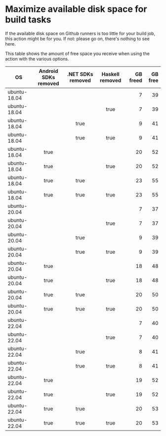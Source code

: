 # Maximize available disk space for build tasks

If the available disk space on Github runners is too little for your build job, this action might be for you.
If not: please go on, there's nothing to see here.

This table shows the amount of free space you receive when using the action with the various options.

OS | Android SDKs removed | .NET SDKs removed | Haskell removed | GB freed | GB free
---|:--------------------:|:-----------------:|:---------------:|---------:|-------:
ubuntu-18.04 |  |  |  | 7 | 39
ubuntu-18.04 |  |  | true | 7 | 39
ubuntu-18.04 |  | true |  | 9 | 41
ubuntu-18.04 |  | true | true | 9 | 41
ubuntu-18.04 | true |  |  | 20 | 52
ubuntu-18.04 | true |  | true | 20 | 52
ubuntu-18.04 | true | true |  | 23 | 55
ubuntu-18.04 | true | true | true | 23 | 55
ubuntu-20.04 |  |  |  | 7 | 37
ubuntu-20.04 |  |  | true | 7 | 37
ubuntu-20.04 |  | true |  | 9 | 39
ubuntu-20.04 |  | true | true | 9 | 39
ubuntu-20.04 | true |  |  | 18 | 48
ubuntu-20.04 | true |  | true | 18 | 48
ubuntu-20.04 | true | true |  | 20 | 50
ubuntu-20.04 | true | true | true | 20 | 50
ubuntu-22.04 |  |  |  | 7 | 40
ubuntu-22.04 |  |  | true | 7 | 40
ubuntu-22.04 |  | true |  | 8 | 41
ubuntu-22.04 |  | true | true | 8 | 41
ubuntu-22.04 | true |  |  | 19 | 52
ubuntu-22.04 | true |  | true | 19 | 52
ubuntu-22.04 | true | true |  | 20 | 53
ubuntu-22.04 | true | true | true | 20 | 53

